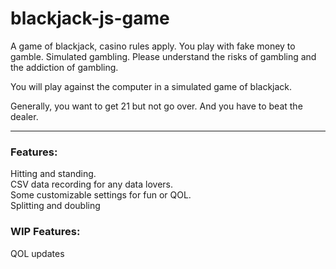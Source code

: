 # blackjack-js-game
A game of blackjack, casino rules apply. You play with fake money to gamble. Simulated gambling.
Please understand the risks of gambling and the addiction of gambling.

You will play against the computer in a simulated game of blackjack.

Generally, you want to get 21 but not go over. And you have to beat the dealer.

---

### Features:
Hitting and standing. <br>
CSV data recording for any data lovers. <br>
Some customizable settings for fun or QOL. <br>
Splitting and doubling

### WIP Features:
QOL updates
